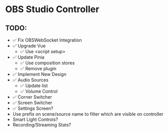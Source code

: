 # OBS Studio Controller

## TODO:

-  ✅ Fix OBSWebSocket Integration
-  ✅ Upgrade Vue
   -  ✅ Use \<script setup>
-  ✅ Update Pinia
   -  ✅ Use composition stores
   -  ✅ Remove plugin
-  ✅ Implement New Design
-  ✅ Audio Sources
   -  ✅ Update list
   -  ✅ Volume Control
-  ✅ Corner Switcher
-  ✅ Screen Switcher
-  ✅ Settings Screen?
-  Use prefix on scene/source name to filter which are visible on controller
-  Smart Light Controls?
-  Recording/Streaming Stats?
